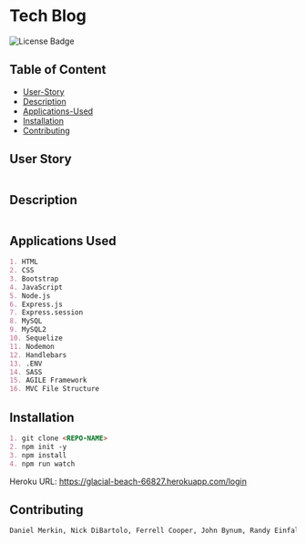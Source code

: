 # Tech Blog

![License Badge](https://img.shields.io/github/license/dmerk2/Spaced-Out)
## Table of Content
- [User-Story](#user-story)
- [Description](#description)
- [Applications-Used](#applications-used)
- [Installation](#installation)
- [Contributing](#contributing)

## User Story

```md

```

## Description

```md
```

## Applications Used

```md
1. HTML 
2. CSS 
3. Bootstrap 
4. JavaScript 
5. Node.js
6. Express.js
7. Express.session
8. MySQL 
9. MySQL2
10. Sequelize
11. Nodemon 
12. Handlebars 
13. .ENV
14. SASS
15. AGILE Framework
16. MVC File Structure
```

## Installation

```md
1. git clone <REPO-NAME>
2. npm init -y
3. npm install
4. npm run watch
```

Heroku URL: https://glacial-beach-66827.herokuapp.com/login

## Contributing

```md
Daniel Merkin, Nick DiBartolo, Ferrell Cooper, John Bynum, Randy Einfalt, Cyrus Jalili-Khiabani
```
